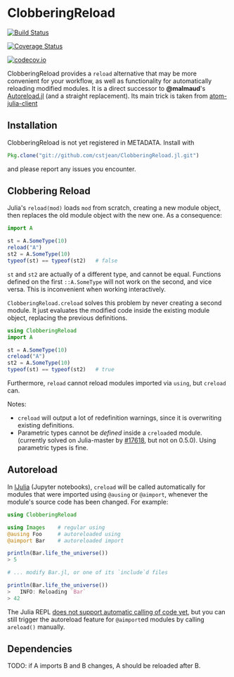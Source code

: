 # ClobberingReload

[![Build Status](https://travis-ci.org/cstjean/ClobReload.jl.svg?branch=master)](https://travis-ci.org/cstjean/ClobReload.jl)

[![Coverage Status](https://coveralls.io/repos/cstjean/ClobReload.jl/badge.svg?branch=master&service=github)](https://coveralls.io/github/cstjean/ClobReload.jl?branch=master)

[![codecov.io](http://codecov.io/github/cstjean/ClobReload.jl/coverage.svg?branch=master)](http://codecov.io/github/cstjean/ClobReload.jl?branch=master)

ClobberingReload provides a `reload` alternative that may be more convenient
for your workflow, as well as functionality for automatically reloading
modified modules. It is a direct successor to **@malmaud**'s
[Autoreload.jl](https://github.com/malmaud/Autoreload.jl)
(and a straight replacement). Its main trick is taken from
[atom-julia-client](https://github.com/JunoLab/atom-julia-client)

## Installation

ClobberingReload is not yet registered in METADATA. Install with

```julia
Pkg.clone("git://github.com/cstjean/ClobberingReload.jl.git")
```

and please report any issues you encounter.

## Clobbering Reload

Julia's `reload(mod)` loads `mod` from scratch, creating a new module object,
then replaces the old module object with the new one. As a consequence:

```julia
import A

st = A.SomeType(10)
reload("A")
st2 = A.SomeType(10)
typeof(st) == typeof(st2)   # false
```

`st` and `st2` are actually of a different type, and cannot be equal. Functions
defined on the first `::A.SomeType` will not work on the second, and vice
versa. This is inconvenient when working interactively.

`ClobberingReload.creload` solves this problem by never creating a second
module.  It just evaluates the modified code inside the existing module object,
replacing the previous definitions.

```julia
using ClobberingReload
import A

st = A.SomeType(10)
creload("A")
st2 = A.SomeType(10)
typeof(st) == typeof(st2)   # true
```

Furthermore, `reload` cannot reload modules imported via `using`, but `creload`
can.

Notes:

- `creload` will output a lot of redefinition warnings, since it is overwriting existing definitions.
- Parametric types cannot be _defined_  inside a `creload`ed module. (currently solved on Julia-master by [#17618](https://github.com/JuliaLang/julia/pull/17618), but not on 0.5.0). Using parametric types is fine.

## Autoreload

In [IJulia](https://github.com/JuliaLang/IJulia.jl) (Jupyter notebooks), `creload` will be called
automatically for modules that were imported using `@ausing` or `@aimport`,
whenever the module's source code has been changed. For example:

```julia
using ClobberingReload

using Images    # regular using
@ausing Foo     # autoreloaded using
@aimport Bar    # autoreloaded import

println(Bar.life_the_universe())
> 5

# ... modify Bar.jl, or one of its `include`d files

println(Bar.life_the_universe())
>   INFO: Reloading `Bar`
> 42
```

The Julia REPL [does not support automatic calling of code yet](https://github.com/JuliaLang/julia/issues/6445), but you can still trigger the autoreload feature for `@aimport`ed modules by calling `areload()` manually.

## Dependencies

TODO: if A imports B and B changes, A should be reloaded after B.